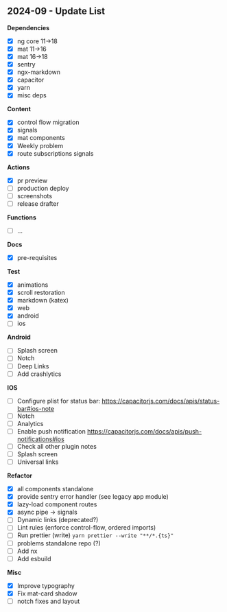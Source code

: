 ## 2024-09 - Update List

**Dependencies**

- [x] ng core 11->18
- [x] mat 11->16
- [x] mat 16->18
- [x] sentry
- [x] ngx-markdown
- [x] capacitor
- [x] yarn
- [x] misc deps

**Content**

- [x] control flow migration
- [x] signals
- [x] mat components
- [x] Weekly problem
- [x] route subscriptions signals

**Actions**

- [x] pr preview
- [ ] production deploy
- [ ] screenshots
- [ ] release drafter

**Functions**

- [ ] ...

**Docs**

- [x] pre-requisites

**Test**

- [x] animations
- [x] scroll restoration
- [x] markdown (katex)
- [x] web
- [x] android
- [ ] ios

**Android**

- [ ] Splash screen
- [ ] Notch
- [ ] Deep Links
- [ ] Add crashlytics

**IOS**

- [ ] Configure plist for status bar: https://capacitorjs.com/docs/apis/status-bar#ios-note
- [ ] Notch
- [ ] Analytics
- [ ] Enable push notification https://capacitorjs.com/docs/apis/push-notifications#ios
- [ ] Check all other plugin notes
- [ ] Splash screen
- [ ] Universal links

**Refactor**

- [x] all components standalone
- [x] provide sentry error handler (see legacy app module)
- [x] lazy-load component routes
- [x] async pipe -> signals
- [ ] Dynamic links (deprecated?)
- [ ] Lint rules (enforce control-flow, ordered imports)
- [ ] Run prettier (write) `yarn prettier --write "**/*.{ts}"`
- [ ] problems standalone repo (?)
- [ ] Add nx
- [ ] Add esbuild

**Misc**

- [x] Improve typography
- [x] Fix mat-card shadow
- [ ] notch fixes and layout
